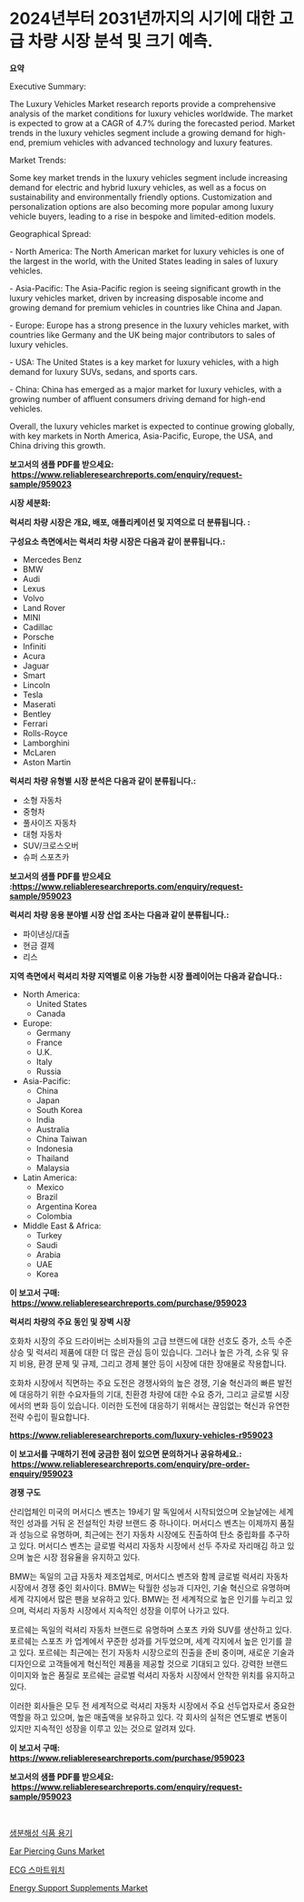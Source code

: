 <p><h1>2024년부터 2031년까지의 시기에 대한 고급 차량 시장 분석 및 크기 예측.</h1></p><p><strong>요약</strong></p>
<p><p>Executive Summary:</p><p>The Luxury Vehicles Market research reports provide a comprehensive analysis of the market conditions for luxury vehicles worldwide. The market is expected to grow at a CAGR of 4.7% during the forecasted period. Market trends in the luxury vehicles segment include a growing demand for high-end, premium vehicles with advanced technology and luxury features.</p><p>Market Trends:</p><p>Some key market trends in the luxury vehicles segment include increasing demand for electric and hybrid luxury vehicles, as well as a focus on sustainability and environmentally friendly options. Customization and personalization options are also becoming more popular among luxury vehicle buyers, leading to a rise in bespoke and limited-edition models.</p><p>Geographical Spread:</p><p>- North America: The North American market for luxury vehicles is one of the largest in the world, with the United States leading in sales of luxury vehicles.</p><p>- Asia-Pacific: The Asia-Pacific region is seeing significant growth in the luxury vehicles market, driven by increasing disposable income and growing demand for premium vehicles in countries like China and Japan.</p><p>- Europe: Europe has a strong presence in the luxury vehicles market, with countries like Germany and the UK being major contributors to sales of luxury vehicles.</p><p>- USA: The United States is a key market for luxury vehicles, with a high demand for luxury SUVs, sedans, and sports cars.</p><p>- China: China has emerged as a major market for luxury vehicles, with a growing number of affluent consumers driving demand for high-end vehicles.</p><p>Overall, the luxury vehicles market is expected to continue growing globally, with key markets in North America, Asia-Pacific, Europe, the USA, and China driving this growth.</p></p>
<p><strong>보고서의 샘플 PDF를 받으세요: &nbsp;<a href="https://www.reliableresearchreports.com/enquiry/request-sample/959023">https://www.reliableresearchreports.com/enquiry/request-sample/959023</a></strong></p>
<p><strong>시장 세분화:</strong></p>
<p><strong> 럭셔리 차량 시장은 개요, 배포, 애플리케이션 및 지역으로 더 분류됩니다. :</strong></p>
<p><strong>구성요소 측면에서는 럭셔리 차량 시장은 다음과 같이 분류됩니다.:</strong></p>
<p><ul><li>Mercedes Benz</li><li>BMW</li><li>Audi</li><li>Lexus</li><li>Volvo</li><li>Land Rover</li><li>MINI</li><li>Cadillac</li><li>Porsche</li><li>Infiniti</li><li>Acura</li><li>Jaguar</li><li>Smart</li><li>Lincoln</li><li>Tesla</li><li>Maserati</li><li>Bentley</li><li>Ferrari</li><li>Rolls-Royce</li><li>Lamborghini</li><li>McLaren</li><li>Aston Martin</li></ul></p>
<p><strong> 럭셔리 차량 유형별 시장 분석은 다음과 같이 분류됩니다.:</strong></p>
<p><ul><li>소형 자동차</li><li>중형차</li><li>풀사이즈 자동차</li><li>대형 자동차</li><li>SUV/크로스오버</li><li>슈퍼 스포츠카</li></ul></p>
<p><strong>보고서의 샘플 PDF를 받으세요 :<a href="https://www.reliableresearchreports.com/enquiry/request-sample/959023">https://www.reliableresearchreports.com/enquiry/request-sample/959023</a></strong></p>
<p><strong> 럭셔리 차량 응용 분야별 시장 산업 조사는 다음과 같이 분류됩니다.:</strong></p>
<p><ul><li>파이낸싱/대출</li><li>현금 결제</li><li>리스</li></ul></p>
<p><strong>지역 측면에서 럭셔리 차량 지역별로 이용 가능한 시장 플레이어는 다음과 같습니다.:</strong></p>
<p><ul>
    <li>
        North America:
        <ul>
            <li>United States</li>
            <li>Canada</li>
        </ul>
    </li>
    <li>
        Europe:
        <ul>
            <li>Germany</li>
            <li>France</li>
            <li>U.K.</li>
            <li>Italy</li>
            <li>Russia</li>
        </ul>
    </li>
    <li>
        Asia-Pacific:
        <ul>
            <li>China</li>
            <li>Japan</li>
            <li>South Korea</li>
            <li>India</li>
            <li>Australia</li>
            <li>China Taiwan</li>
            <li>Indonesia</li>
            <li>Thailand</li>
            <li>Malaysia</li>
        </ul>
    </li>
    <li>
        Latin America:
        <ul>
            <li>Mexico</li>
            <li>Brazil</li>
            <li>Argentina Korea</li>
            <li>Colombia</li>
        </ul>
    </li>
    <li>
        Middle East & Africa:
        <ul>
            <li>Turkey</li>
            <li>Saudi</li>
            <li>Arabia</li>
            <li>UAE</li>
            <li>Korea</li>
        </ul>
    </li>
    </ul></p>
<p><strong>이 보고서 구매: &nbsp;<a href="https://www.reliableresearchreports.com/purchase/959023">https://www.reliableresearchreports.com/purchase/959023</a></strong></p>
<p><strong>럭셔리 차량의 주요 동인 및 장벽 시장</strong></p>
<p><p>호화차 시장의 주요 드라이버는 소비자들의 고급 브랜드에 대한 선호도 증가, 소득 수준 상승 및 럭셔리 제품에 대한 더 많은 관심 등이 있습니다. 그러나 높은 가격, 소유 및 유지 비용, 환경 문제 및 규제, 그리고 경제 불안 등이 시장에 대한 장애물로 작용합니다.</p><p>호화차 시장에서 직면하는 주요 도전은 경쟁사와의 높은 경쟁, 기술 혁신과의 빠른 발전에 대응하기 위한 수요자들의 기대, 친환경 차량에 대한 수요 증가, 그리고 글로벌 시장에서의 변화 등이 있습니다. 이러한 도전에 대응하기 위해서는 끊임없는 혁신과 유연한 전략 수립이 필요합니다.</p></p>
<p><strong><a href="https://www.reliableresearchreports.com/luxury-vehicles-r959023">https://www.reliableresearchreports.com/luxury-vehicles-r959023</a></strong></p>
<p><strong>이 보고서를 구매하기 전에 궁금한 점이 있으면 문의하거나 공유하세요.: &nbsp;<a href="https://www.reliableresearchreports.com/enquiry/pre-order-enquiry/959023">https://www.reliableresearchreports.com/enquiry/pre-order-enquiry/959023</a></strong></p>
<p><strong>경쟁 구도</strong></p>
<p><p>산리업체인 미국의 머서디스 벤츠는 19세기 말 독일에서 시작되었으며 오늘날에는 세계적인 성과를 거둬 온 전설적인 차량 브랜드 중 하나이다. 머서디스 벤츠는 이제까지 품질과 성능으로 유명하며, 최근에는 전기 자동차 시장에도 진출하여 탄소 중립화를 추구하고 있다. 머서디스 벤츠는 글로벌 럭셔리 자동차 시장에서 선두 주자로 자리매김 하고 있으며 높은 시장 점유율을 유지하고 있다.</p><p>BMW는 독일의 고급 자동차 제조업체로, 머서디스 벤츠와 함께 글로벌 럭셔리 자동차 시장에서 경쟁 중인 회사이다. BMW는 탁월한 성능과 디자인, 기술 혁신으로 유명하며 세계 각지에서 많은 팬을 보유하고 있다. BMW는 전 세계적으로 높은 인기를 누리고 있으며, 럭셔리 자동차 시장에서 지속적인 성장을 이루어 나가고 있다.</p><p>포르쉐는 독일의 럭셔리 자동차 브랜드로 유명하며 스포츠 카와 SUV를 생산하고 있다. 포르쉐는 스포츠 카 업계에서 꾸준한 성과를 거두었으며, 세계 각지에서 높은 인기를 끌고 있다. 포르쉐는 최근에는 전기 자동차 시장으로의 진출을 준비 중이며, 새로운 기술과 디자인으로 고객들에게 혁신적인 제품을 제공할 것으로 기대되고 있다. 강력한 브랜드 이미지와 높은 품질로 포르쉐는 글로벌 럭셔리 자동차 시장에서 안착한 위치를 유지하고 있다.</p><p>이러한 회사들은 모두 전 세계적으로 럭셔리 자동차 시장에서 주요 선두업자로서 중요한 역할을 하고 있으며, 높은 매출액을 보유하고 있다. 각 회사의 실적은 연도별로 변동이 있지만 지속적인 성장을 이루고 있는 것으로 알려져 있다.</p></p>
<p><strong>이 보고서 구매: &nbsp; <a href="https://www.reliableresearchreports.com/purchase/959023">https://www.reliableresearchreports.com/purchase/959023</a></strong></p>
<p><strong>보고서의 샘플 PDF를 받으세요: &nbsp;<a href="https://www.reliableresearchreports.com/enquiry/request-sample/959023">https://www.reliableresearchreports.com/enquiry/request-sample/959023</a></strong><strong></strong></p>
<p>&nbsp;</p>
<p><p><a href="https://medium.com/@marchall15/%EB%B0%94%EC%9D%B4%EC%98%A4-%EB%B6%84%ED%95%B4%EC%8B%9D%ED%92%88-%EC%9A%A9%EA%B8%B0-%EC%8B%9C%EC%9E%A5-%EB%B6%84%EC%84%9D-%EB%B0%8F-2024%EB%85%84%EB%B6%80%ED%84%B0-2031%EB%85%84%EA%B9%8C%EC%A7%80%EC%9D%98-%EA%B7%9C%EB%AA%A8-%EC%98%88%EC%B8%A1-6c1972b50d94">생분해성 식품 용기</a></p><p><a href="https://www.linkedin.com/pulse/decoding-ear-piercing-guns-market-metrics-share-trends-growth-uxfoe?trackingId=sadBEP5oKtaBaPw3CiCQ0A%3D%3D">Ear Piercing Guns Market</a></p><p><a href="https://medium.com/@dinty11332244/ecg-%EC%8A%A4%EB%A7%88%ED%8A%B8%EC%9B%8C%EC%B9%98-%EC%8B%9C%EC%9E%A5-%EC%8B%9C%EC%9E%A5-cagr-%EC%8B%9C%EC%9E%A5-%ED%8A%B8%EB%A0%8C%EB%93%9C-%EB%B0%8F-%EC%84%B1%EC%9E%A5-%EC%A0%84%EB%9E%B5%EC%97%90-%EB%8C%80%ED%95%9C-%ED%86%B5%EC%B0%B0%EB%A0%A5-bd6ded3bfd38">ECG 스마트워치</a></p><p><a href="https://www.linkedin.com/pulse/energy-support-supplements-market-outlook-industry-overview-cfgie?trackingId=U6h74k4gtNUUkseuj1KCMw%3D%3D">Energy Support Supplements Market</a></p></p>